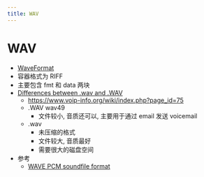 ```yaml
---
title: WAV
---
```


# WAV

- [WaveFormat](http://soundfile.sapp.org/doc/WaveFormat/)
- 容器格式为 RIFF
- 主要包含 fmt 和 data 两块
- [Differences between .wav and .WAV](https://community.freepbx.org/t/differences-between-wav-and-wav/23791)
  - https://www.voip-info.org/wiki/index.php?page_id=75
  - .WAV wav49
    - 文件较小, 音质还可以, 主要用于通过 email 发送 voicemail
  - .wav
    - 未压缩的格式
    - 文件较大, 音质最好
    - 需要很大的磁盘空间
- 参考
  - [WAVE PCM soundfile format](https://web.archive.org/web/20080723193157/https://ccrma.stanford.edu/courses/422/projects/WaveFormat/)
